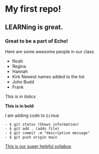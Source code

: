 # My first repo!

## LEARNing is great.

### Great to be a part of Echo!

Here are some awesome people in our class
- Noah
- Regina
- Hannah
- Kirk
Newest names added to the list
- John Budd
- Frank

*This is in italics*

**This is in bold**

I am adding code to `GitHub`

```
- $ git status (Shows information)
- $ git add . (adds file)
- $ git commit -m "descriptive message"
- $ git push origin main
```

[This is our super helpful syllabus](https://github.com/learn-academy-2021-echo/Syllabus)
